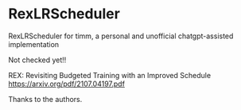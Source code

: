 # RexLRScheduler
RexLRScheduler for timm, a personal and unofficial chatgpt-assisted implementation

Not checked yet!!

REX: Revisiting Budgeted Training with an Improved Schedule 
https://arxiv.org/pdf/2107.04197.pdf

Thanks to the authors.
